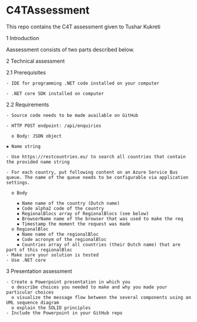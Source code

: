# C4TAssessment
This repo contains the C4T assessment given to Tushar Kukreti

1 Introduction

Aassessment consists of two parts described below. 

2 Technical assessment

  2.1 Prerequisites
  
    - IDE for programming .NET code installed on your computer
    
    - .NET core SDK installed on computer
    
  2.2 Requirements
  
    - Source code needs to be made available on GitHub
    
    - HTTP POST endpoint: /api/enquiries
    
      o Body: JSON object
      
    ▪ Name string
    
    - Use https://restcountries.eu/ to search all countries that contain the provided name string
    
    - For each country, put following content on an Azure Service Bus queue. The name of the queue needs to be configurable via application settings.
    
      o Body
      
        ▪ Name name of the country (Dutch name)
        ▪ Code alpha2 code of the country
        ▪ RegionalBlocs array of RegionalBlocs (see below)
        ▪ BrowserName name of the browser that was used to make the req
        ▪ Timestamp the moment the request was made
      o RegionalBloc
        ▪ Name name of the regionalBloc
        ▪ Code acronym of the regionalBloc
        ▪ Countries array of all countries (their Dutch name) that are part of this regionalBloc
    - Make sure your solution is tested
    - Use .NET core
3 Presentation assessment

    - Create a Powerpoint presentation in which you
      o describe choices you needed to make and why you made your particular choices
      o visualize the message flow between the several components using an UML sequence diagram
      o explain the SOLID principles
    - Include the Powerpoint in your GitHub repo

